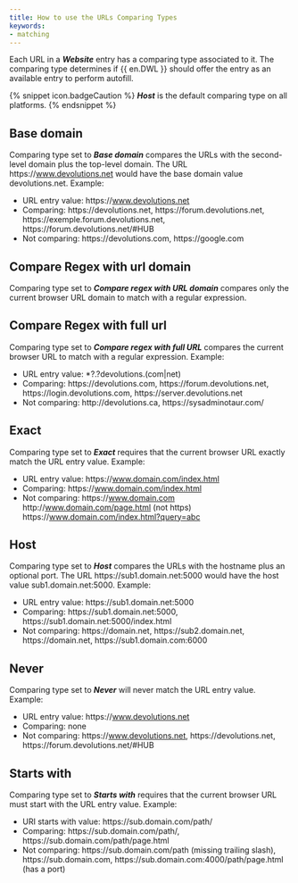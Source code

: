```yaml
---
title: How to use the URLs Comparing Types
keywords:
- matching
---
```


Each URL in a ***Website*** entry has a comparing type associated to it. The comparing type determines if {{ en.DWL }} should offer the entry as an available entry to perform autofill.

{% snippet icon.badgeCaution %}
***Host*** is the default comparing type on all platforms.
{% endsnippet %}

## Base domain

Comparing type set to ***Base domain*** compares the URLs with the second-level domain plus the top-level domain. The URL https<area>://www.devolutions.net would have the base domain value devolutions.net.
Example:
- URL entry value: https<area>://www.devolutions.net
- Comparing: https<area>://devolutions.net, https<area>://forum.devolutions.net, https<area>://exemple.forum.devolutions.net, https<area>://forum.devolutions.net/#HUB
- Not comparing: https<area>://devolutions.com, https<area>://google.com

## Compare Regex with url domain

Comparing type set to ***Compare regex with URL domain*** compares only the current browser URL domain to match with a regular expression.

## Compare Regex with full url

Comparing type set to ***Compare regex with full URL*** compares the current browser URL to match with a regular expression.
Example:

- URL entry value: *?\.?devolutions\.(com|net)
- Comparing: https<area>://devolutions.com, https<area>://forum.devolutions.net, https<area>://login.devolutions.com, https<area>://server.devolutions.net
- Not comparing: http<area>://devolutions.ca, https<area>://sysadminotaur.com/

## Exact

Comparing type set to ***Exact*** requires that the current browser URL exactly match the URL entry value.
Example:

- URL entry value: https<area>://www.domain.com/index.html
- Comparing: https<area>://www.domain.com/index.html
- Not comparing: https<area>://www.domain.com http<area>://www.domain.com/page.html (not https) https<area>://www.domain.com/index.html?query=abc

## Host

Comparing type set to ***Host*** compares the URLs with the hostname plus an optional port. The URL https<area>://sub1.domain.net:5000 would have the host value sub1<area>.domain.net:5000.
Example:

- URL entry value: https<area>://sub1.domain.net:5000
- Comparing: https<area>://sub1.domain.net:5000, https<area>://sub1.domain.net:5000/index.html
- Not comparing: https<area>://domain.net, https<area>://sub2.domain.net, https<area>://domain.net, https<area>://sub1.domain.com:6000

## Never

Comparing type set to ***Never*** will never match the URL entry value.
Example:

- URL entry value: https<area>://www.devolutions.net
- Comparing: none
- Not comparing: https<area>://www.devolutions.net, https<area>://devolutions.net, https<area>://forum.devolutions.net/#HUB

## Starts with

Comparing type set to ***Starts with*** requires that the current browser URL must start with the URL entry value.
Example:

- URI starts with value: https<area>://sub.domain.com/path/
- Comparing: https<area>://sub.domain.com/path/, https<area>://sub.domain.com/path/page.html
- Not comparing: https<area>://sub.domain.com/path (missing trailing slash), https<area>://sub.domain.com, https<area>://sub.domain.com:4000/path/page.html (has a port)
